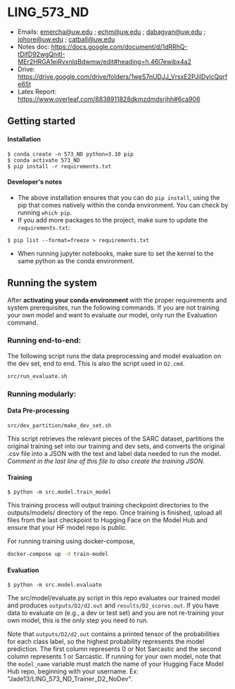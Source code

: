 # LING_573_ND

- Emails: emercha@uw.edu ; echm@uw.edu ; dabagyan@uw.edu ; jphore@uw.edu ; catball@uw.edu
- Notes doc: https://docs.google.com/document/d/1dRRhQ-tDifD92wgQnitI-MEr2HRGA1ejRvxnlqBdwmw/edit#heading=h.46l7ewibx4a2
- Drive: https://drive.google.com/drive/folders/1weS7nUDJJ_VrsxE2PJilDyicQqrfe65t
- Latex Report: https://www.overleaf.com/8838911828dkmzdmdsrjhh#6ca906

## Getting started
#### Installation
```
$ conda create -n 573_ND python=3.10 pip
$ conda activate 573_ND
$ pip install -r requirements.txt
```

#### Developer's notes
* The above installation ensures that you can do `pip install`, using the pip that comes natively within the conda environment. You can check by running `which pip`. 
* If you add more packages to the project, make sure to update the `requirements.txt`:
```
$ pip list --format=freeze > requirements.txt
```
* When running jupyter notebooks, make sure to set the kernel to the same python as the conda environment.

## Running the system
After **activating your conda environment** with the proper requirements and system prerequisites, run the following commands. If you are not training your own model and want to evaluate our model, only run the Evaluation command. 

### Running end-to-end:
The following script runs the data preprocessing and model evaluation on the dev set, end to end. This is also the script used in `D2.cmd`.
```
src/run_evaluate.sh
```

### Running modularly:
#### Data Pre-processing
```
src/dev_partition/make_dev_set.sh
```
This script retrieves the relevant pieces of the SARC dataset, partitions the original training set into our training and dev sets, and converts the original .csv file into a JSON with the text and label data needed to run the model. *Comment in the last line of this file to also create the training JSON.*

#### Training 
```
$ python -m src.model.train_model
```
This training process will output training checkpoint directories to the outputs/models/ directory of the repo. Once training is finished, upload all files from the last checkpoint to Hugging Face on the Model Hub and ensure that your HF model repo is public. 

For running training using docker-compose, 
```bash
docker-compose up -d train-model
```

#### Evaluation
```
$ python -m src.model.evaluate
```
The src/model/evaluate.py script in this repo evaluates our trained model and produces `outputs/D2/d2.out` and `results/D2_scores.out`. If you have data to evaluate on (e.g., a dev or test set) and you are not re-training your own model, this is the only step you need to run.

Note that `outputs/D2/d2.out` contains a printed tensor of the probabilities for each class label, so the highest probability represents the model prediction. The first column represents 0 or Not Sarcastic and the second column represents 1 or Sarcastic. If running for your own model, note that the `model_name` variable must match the name of your Hugging Face Model Hub repo, beginning with your username. Ex: "Jade13/LING_573_ND_Trainer_D2_NoDev".

